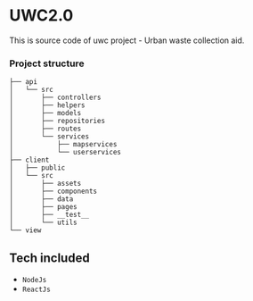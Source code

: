 # UWC2.0
This is source code of uwc project - Urban waste collection aid.

### Project structure
```
├── api
│   └── src
│       ├── controllers
│       ├── helpers
│       ├── models
│       ├── repositories
│       ├── routes
│       └── services
│           ├── mapservices
│           └── userservices
├── client
│   ├── public
│   └── src
│       ├── assets
│       ├── components
│       ├── data
│       ├── pages
│       ├── __test__
│       └── utils
└── view
```

## Tech included

- `NodeJs`
- `ReactJs`
